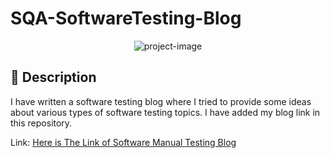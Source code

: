 # SQA-SoftwareTesting-Blog
<p align="center"><img src="https://socialify.git.ci/shantokumarsaha123/SQA-SoftwareTesting-Blog/image?language=1&amp;name=1&amp;owner=1&amp;stargazers=1&amp;theme=Light" alt="project-image"></p>

## 📝 Description 
I have written a software testing blog where I tried to provide some ideas about various types of software testing topics. I have added my blog link in this repository.

Link:
[Here is The Link of Software Manual Testing Blog](https://shantokumarsaha.blogspot.com/2023/03/software-testing.html)
